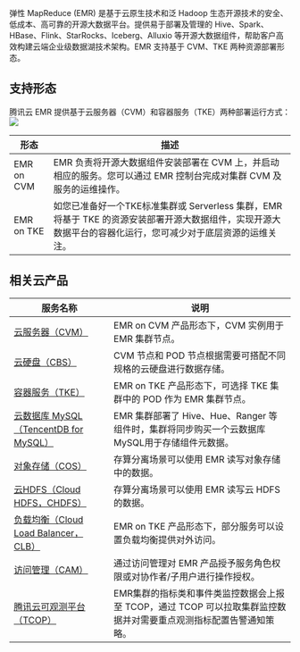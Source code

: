 弹性 MapReduce (EMR) 是基于云原生技术和泛 Hadoop 生态开源技术的安全、低成本、高可靠的开源大数据平台。提供易于部署及管理的 Hive、Spark、HBase、Flink、StarRocks、Iceberg、Alluxio 等开源大数据组件，帮助客户高效构建云端企业级数据湖技术架构。EMR 支持基于 CVM、TKE 两种资源部署形态。

## 支持形态
腾讯云 EMR 提供基于云服务器（CVM）和容器服务（TKE）两种部署运行方式：
![](https://qcloudimg.tencent-cloud.cn/raw/6124ff605e65ef53f83730c665c0a59d.png)

| 形态 | 描述 |
|---------|---------|
| EMR on CVM| 	EMR 负责将开源大数据组件安装部署在 CVM 上，并启动相应的服务。您可以通过 EMR 控制台完成对集群 CVM 及服务的运维操作。| 
| EMR on TKE	| 如您已准备好一个TKE标准集群或 Serverless 集群，EMR 将基于 TKE 的资源安装部署开源大数据组件，实现开源大数据平台的容器化运行，您可减少对于底层资源的运维关注。| 

## 相关云产品
|服务名称                                                | 说明                                                     |
| ------------------------------------------------------------ | ------------------------------------------------------------ |
| [云服务器（CVM）](https://cloud.tencent.com/product/cvm)     | EMR on CVM 产品形态下，CVM 实例用于 EMR 集群节点。               |
| [云硬盘（CBS）](https://cloud.tencent.com/product/cbs)       | CVM 节点和 POD 节点根据需要可搭配不同规格的云硬盘进行数据存储。 |
| [容器服务（TKE）](https://cloud.tencent.com/product/tke)     | EMR on TKE 产品形态下，可选择 TKE 集群中的 POD 作为 EMR 集群节点。  |
| [云数据库 MySQL（TencentDB for MySQL）](https://cloud.tencent.com/product/cdb) | EMR 集群部署了 Hive、Hue、Ranger 等组件时，集群将同步购买一个云数据库 MySQL用于存储组件元数据。 |
| [对象存储（COS）](https://cloud.tencent.com/product/cos)     | 存算分离场景可以使用 EMR 读写对象存储中的数据。                |
| [云HDFS（Cloud HDFS，CHDFS）](https://cloud.tencent.com/product/chdfs) | 存算分离场景可以使用 EMR 读写云 HDFS 的数据。                    |
| [负载均衡（Cloud Load Balancer，CLB）](https://cloud.tencent.com/product/clb) | EMR on TKE 产品形态下，部分服务可以设置负载均衡提供对外访问。 |
| [访问管理（CAM）](https://cloud.tencent.com/product/cam)     | 通过访问管理对 EMR 产品授予服务角色权限或对协作者/子用户进行操作授权。 |
| [腾讯云可观测平台（TCOP）](https://cloud.tencent.com/product/tcop) | EMR集群的指标类和事件类监控数据会上报至 TCOP，通过 TCOP 可以拉取集群监控数据并对需要重点观测指标配置告警通知策略。 |
